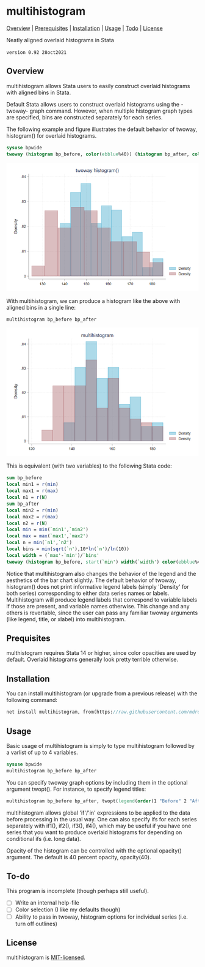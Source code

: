 
multihistogram
=================================

[Overview](#overview)
| [Prerequisites](#prerequisites)
| [Installation](#installation)
| [Usage](#usage)
| [Todo](#todo)
| [License](#license)

Neatly aligned overlaid histograms in Stata

`version 0.92 28oct2021`


Overview
---------------------------------

multihistogram allows Stata users to easily construct overlaid histograms with aligned bins in Stata.

Default Stata allows users to construct overlaid histograms using the -twoway- graph command. However, when multiple histogram graph types are specified, bins are constructed separately for each series.

The following example and figure illustrates the default behavior of twoway, histogram() for overlaid histograms.
```stata
sysuse bpwide
twoway (histogram bp_before, color(ebblue%40)) (histogram bp_after, color(maroon%40))
```
![Figure 1: twoway histogram](figs/fig1.png)

With multihistogram, we can produce a histogram like the above with aligned bins in a single line:
```stata
multihistogram bp_before bp_after
```
![Figure 2: multihistogram](figs/fig2.png)

This is equivalent (with two variables) to the following Stata code:
```stata
sum bp_before
local min1 = r(min)
local max1 = r(max)
local n1 = r(N)
sum bp_after
local min2 = r(min)
local max2 = r(max)
local n2 = r(N)
local min = min(`min1',`min2')
local max = max(`max1',`max2')
local n = min(`n1',`n2')
local bins = min(sqrt(`n'),10*ln(`n')/ln(10))
local width = (`max'-`min')/`bins'
twoway (histogram bp_before, start(`min') width(`width') color(ebblue%40)) (histogram bp_after, start(`min') width(`width') color(maroon%40))
```

Notice that multihistogram also changes the behavior of the legend and the aesthetics of the bar chart slightly. The default behavior of twoway, histogram() does not print informative legend labels (simply 'Density' for both series) corresponding to either data series names or labels. Multihistogram will produce legend labels that correspond to variable labels if those are present, and variable names otherwise. This change and any others is revertable, since the user can pass any familiar twoway arguments (like legend, title, or xlabel) into multihistogram.

Prequisites
---------------------------------

multhistogram requires Stata 14 or higher, since color opacities are used by default. Overlaid histograms generally look pretty terrible otherwise.


Installation
---------------------------------

You can install multihistogram (or upgrade from a previous release) with the following command:
```stata
net install multihistogram, from(https://raw.githubusercontent.com/mdroste/stata-multihistogram/main/) replace
```

Usage
---------------------------------

Basic usage of multihistogram is simply to type multihistogram followed by a varlist of up to 4 variables.
```stata
sysuse bpwide
multihistogram bp_before bp_after
```

You can specify twoway graph options by including them in the optional argument twopt(). For instance, to specify legend titles:
```stata
multihistogram bp_before bp_after, twopt(legend(order(1 "Before" 2 "After")))
```

multihistogram allows global 'if'/'in' expressions to be applied to the data before processing in the usual way. One can also specify ifs for each series separately with if1(), if2(), if3(), if4(), which may be useful if you have one series that you want to produce overlaid histograms for depending on conditional ifs (i.e. long data).

Opacity of the histogram can be controlled with the optional opacity() argument. The default is 40 percent opacity, opacity(40).

To-do
---------------------------------

This program is incomplete (though perhaps still useful).

- [ ] Write an internal help-file
- [ ] Color selection (I like my defaults though)
- [ ] Ability to pass in twoway, histogram options for individual series (i.e. turn off outlines)

License
---------------------------------

multihistogram is [MIT-licensed](https://github.com/mdroste/stata-multihistogram/blob/main/LICENSE).
